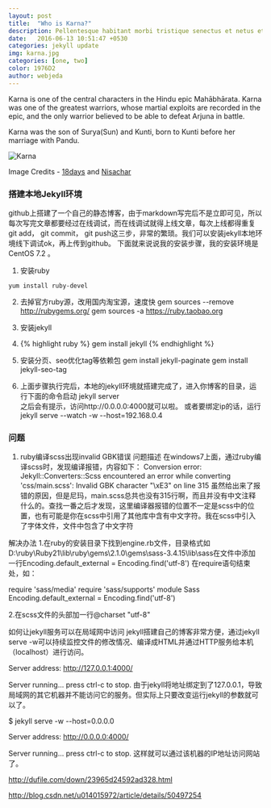 ```yaml
---
layout: post
title:  "Who is Karna?"
description: Pellentesque habitant morbi tristique senectus et netus et malesuada fames ac turpis egestas. Duis vehicula tincidunt lacus nec fringilla. Morbi molestie fringilla laoreet. Vestibulum venenatis ante in imperdiet venenatis. 
date:   2016-06-13 10:51:47 +0530
categories: jekyll update
img: karna.jpg
categories: [one, two]
color: 1976D2
author: webjeda
---
```

Karna is one of the central characters in the Hindu epic Mahābhārata. Karna was one of the greatest warriors, whose martial exploits are recorded in the epic, and the only warrior believed to be able to defeat Arjuna in battle.

Karna was the son of Surya(Sun) and Kunti, born to Kunti before her marriage with Pandu.

![Karna]({{site.baseurl}}/images/karna-2.jpg)


Image Credits - [18days](https://www.youtube.com/watch?v=kyHFBybC3RI) and [Nisachar](http://nisachar.deviantart.com/gallery/37429163/18-Days) 


### 搭建本地Jekyll环境
github上搭建了一个自己的静态博客，由于markdown写完后不是立即可见，所以每次写完文章都要经过在线调试，而在线调试就得上线文章，每次上线都得重复git add， git commit， git push这三步，非常的繁琐。我们可以安装jekyll本地环境线下调试ok，再上传到github。
下面就来说说我的安装步骤，我的安装环境是CentOS 7.2 。
1. 安装ruby
```
yum install ruby-devel
```
2. 去掉官方ruby源，改用国内淘宝源，速度快
gem sources --remove http://rubygems.org/
gem sources -a https://ruby.taobao.org
4. 安装jekyll
5. {% highlight ruby %}
gem install jekyll
{% endhighlight %}

5. 安装分页、seo优化tag等依赖包
gem install jekyll-paginate
gem install jekyll-seo-tag  
6. 上面步骤执行完后，本地的jekyll环境就搭建完成了，进入你博客的目录，运行下面的命令启动
jekyll server  
之后会有提示，访问http://0.0.0.0:4000就可以啦。
或者要绑定ip的话，运行
jekyll serve --watch -w --host=192.168.0.4


### 问题
1. ruby编译scss出现invalid GBK错误
问题描述
在windows7上面，通过ruby编译scss时，发现编译报错，内容如下：
Conversion error: Jekyll::Converters::Scss encountered an error while converting 'css/main.scss':
                         Invalid GBK character "\xE3" on line 315
虽然给出来了报错的原因，但是尼玛，main.scss总共也没有315行啊，而且并没有中文注释什么的。查找一番之后才发现，这里编译器报错的位置不一定是scss中的位置，也有可能是你在scss中引用了其他库中含有中文字符。我在scss中引入了字体文件，文件中包含了中文字符

解决办法
1.在ruby的安装目录下找到engine.rb文件，目录格式如D:\ruby\Ruby21\lib\ruby\gems\2.1.0\gems\sass-3.4.15\lib\sass在文件中添加一行Encoding.default_external = Encoding.find('utf-8')
在require语句结束处，如：

require 'sass/media'
require 'sass/supports'
module Sass   
Encoding.default_external = Encoding.find('utf-8')

2.在scss文件的头部加一行@charset "utf-8"


如何让jekyll服务可以在局域网中访问
jekyll搭建自己的博客非常方便，通过jekyll serve -w可以持续监控文件的修改情况、编译成HTML并通过HTTP服务给本机（localhost）进行访问。

Server address: http://127.0.0.1:4000/

Server running... press ctrl-c to stop.
由于jekyll将地址绑定到了127.0.0.1，导致局域网的其它机器并不能访问它的服务。但实际上只要改变运行jekyll的参数就可以了。

$ jekyll serve -w --host=0.0.0.0

Server address: http://0.0.0.0:4000/

Server running... press ctrl-c to stop.
这样就可以通过该机器的IP地址访问网站了。




http://dufile.com/down/23965d24592ad328.html



http://blog.csdn.net/u014015972/article/details/50497254
